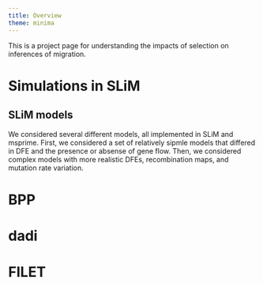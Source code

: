 ```yaml
---
title: Overview
theme: minima
---
```


This is a project page for understanding the impacts of selection on inferences of migration.

# Simulations in SLiM

## SLiM models
We considered several different models, all implemented in SLiM and msprime. First, we considered a set of relatively sipmle models that differed in DFE and the presence or absense of gene flow. Then, we considered complex models with more realistic DFEs, recombination maps, and mutation rate variation.

# BPP

# dadi

# FILET
